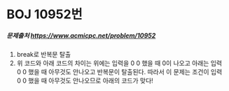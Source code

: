# BOJ 10952번 

##### 문제출처 https://www.acmicpc.net/problem/10952 



1. break로 반복문 탈출
2. 위 코드와 아래 코드의 차이는 위에는 입력을 0 0 했을 때 0이 나오고 아래는 입력 0 0 했을 때 아무것도 안나오고 반복문이 탈출된다. 따라서 이 문제는 조건이 입력 0 0 했을 때 아무것도 안나오므로 아래의 코드가 맞다!

